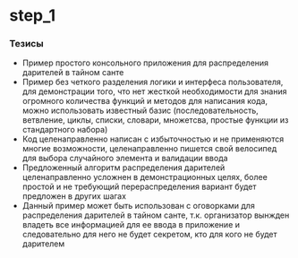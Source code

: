 # step_1
### Тезисы
- Пример простого консольного приложения для распределения дарителей в тайном санте
- Пример без четкого разделения логики и интерфеса пользователя, для демонстрации того, что нет жесткой необходимости для знания огромного количества функций и методов для написания кода, можно использовать известный базис (последовательность, ветвление, циклы, списки, словари, множетсва, простые функции из стандартного набора)
- Код целенаправленно написан с избыточностью и не применяются многие возможности, целенаправленно пишется свой велосипед для выбора случайного элемента и валидации ввода
- Предложенный алгоритм распределения дарителей целенаправленно усложнен в демонстрационных целях, более простой и не требующий перераспределения вариант будет предложен в других шагах
- Данный пример может быть использован с оговорками для распределения дарителей в тайном санте, т.к. организатор вынжден владеть все информацией для ее ввода в приложение и следовательно для него не будет секретом, кто для кого не будет дарителем